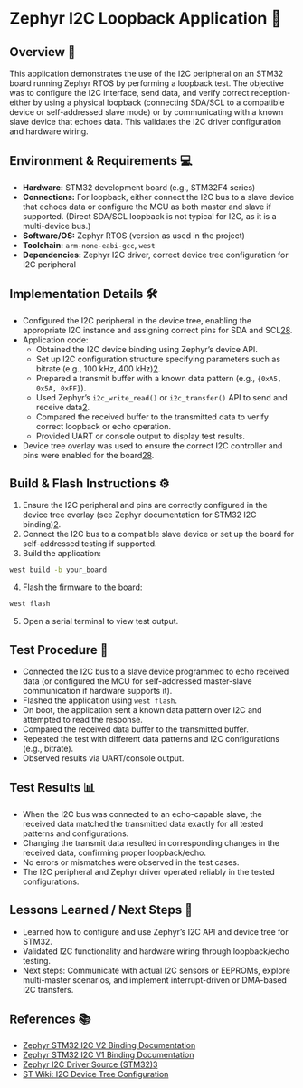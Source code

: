 # Zephyr I2C Loopback Application 🔄

## Overview 📝
This application demonstrates the use of the I2C peripheral on an STM32 board running Zephyr RTOS by performing a loopback test. The objective was to configure the I2C interface, send data, and verify correct reception-either by using a physical loopback (connecting SDA/SCL to a compatible device or self-addressed slave mode) or by communicating with a known slave device that echoes data. This validates the I2C driver configuration and hardware wiring.

## Environment & Requirements 💻
- **Hardware:** STM32 development board (e.g., STM32F4 series)
- **Connections:** For loopback, either connect the I2C bus to a slave device that echoes data or configure the MCU as both master and slave if supported. (Direct SDA/SCL loopback is not typical for I2C, as it is a multi-device bus.)
- **Software/OS:** Zephyr RTOS (version as used in the project)
- **Toolchain:** `arm-none-eabi-gcc`, `west`
- **Dependencies:** Zephyr I2C driver, correct device tree configuration for I2C peripheral

## Implementation Details 🛠️
- Configured the I2C peripheral in the device tree, enabling the appropriate I2C instance and assigning correct pins for SDA and SCL[2][4][8].
- Application code:
  - Obtained the I2C device binding using Zephyr’s device API.
  - Set up I2C configuration structure specifying parameters such as bitrate (e.g., 100 kHz, 400 kHz)[2][3].
  - Prepared a transmit buffer with a known data pattern (e.g., `{0xA5, 0x5A, 0xFF}`).
  - Used Zephyr’s `i2c_write_read()` or `i2c_transfer()` API to send and receive data[2][3].
  - Compared the received buffer to the transmitted data to verify correct loopback or echo operation.
  - Provided UART or console output to display test results.
- Device tree overlay was used to ensure the correct I2C controller and pins were enabled for the board[2][4][8].

## Build & Flash Instructions ⚙️
1. Ensure the I2C peripheral and pins are correctly configured in the device tree overlay (see Zephyr documentation for STM32 I2C binding)[2][4].
2. Connect the I2C bus to a compatible slave device or set up the board for self-addressed testing if supported.
3. Build the application:
``` bash
west build -b your_board
```
4. Flash the firmware to the board:
``` bash
west flash
```
5. Open a serial terminal to view test output.

## Test Procedure 🧪
- Connected the I2C bus to a slave device programmed to echo received data (or configured the MCU for self-addressed master-slave communication if hardware supports it).
- Flashed the application using `west flash`.
- On boot, the application sent a known data pattern over I2C and attempted to read the response.
- Compared the received data buffer to the transmitted buffer.
- Repeated the test with different data patterns and I2C configurations (e.g., bitrate).
- Observed results via UART/console output.

## Test Results 📊
- When the I2C bus was connected to an echo-capable slave, the received data matched the transmitted data exactly for all tested patterns and configurations.
- Changing the transmit data resulted in corresponding changes in the received data, confirming proper loopback/echo.
- No errors or mismatches were observed in the test cases.
- The I2C peripheral and Zephyr driver operated reliably in the tested configurations.

## Lessons Learned / Next Steps 🎯
- Learned how to configure and use Zephyr’s I2C API and device tree for STM32.
- Validated I2C functionality and hardware wiring through loopback/echo testing.
- Next steps: Communicate with actual I2C sensors or EEPROMs, explore multi-master scenarios, and implement interrupt-driven or DMA-based I2C transfers.

## References 📚
- [Zephyr STM32 I2C V2 Binding Documentation][2]
- [Zephyr STM32 I2C V1 Binding Documentation][4]
- [Zephyr I2C Driver Source (STM32)][1][3]
- [ST Wiki: I2C Device Tree Configuration][8]

[1]: https://github.com/zephyrproject-rtos/zephyr/blob/main/drivers/i2c/i2c_ll_stm32.c  
[2]: https://docs.zephyrproject.org/latest/build/dts/api/bindings/i2c/st,stm32-i2c-v2.html  
[3]: https://github.com/zephyrproject-rtos/zephyr/blob/master/drivers/i2c/i2c_ll_stm32_v2.c  
[4]: https://docs.zephyrproject.org/latest/build/dts/api/bindings/i2c/st,stm32-i2c-v1.html  
[8]: https://wiki.st.com/stm32mpu/wiki/I2C_device_tree_configuration  
